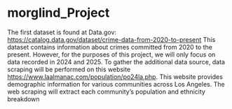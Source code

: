 # morglind_Project

The first dataset is found at Data.gov: https://catalog.data.gov/dataset/crime-data-from-2020-to-present This dataset contains information about crimes committed from 2020 to the present. However, for the purposes of this project, we will only focus on data recorded in 2024 and 2025. To gather the additional data source, data scraping will be performed on this website https://www.laalmanac.com/population/po24la.php. This website provides demographic information for various communities across Los Angeles. The web scraping will extract each community’s population and ethnicity breakdown
